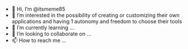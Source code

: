 - 👋 Hi, I’m @itsmeme85
- 👀 I’m interested in the possibility of creating or customizing their own applications and having 1 autonomy and freedom to choose their tools 
- 🌱 I’m currently learning ...
- 💞️ I’m looking to collaborate on ...
- 📫 How to reach me ...

<!---
itsmeme85/itsmeme85 is a ✨ special ✨ repository because its `README.md` (this file) appears on your GitHub profile.
You can click the Preview link to take a look at your changes.
--->
